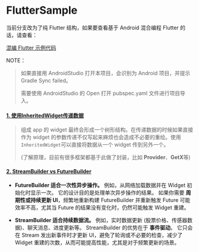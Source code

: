 # FlutterSample

当前分支改为了纯 Flutter 结构，如果要查看基于 Android 混合编程 Flutter 的话，请查看：

[混编 Flutter 示例代码](https://github.com/zhanzengyu/FlutterSamples/tree/mixed_master)

NOTE：

> 如果直接用 AndroidStudio 打开本项目，会识别为 Android 项目，并提示 Gradle Sync failed。  
>
> 需要使用 AndroidStudio 的 Open 打开 pubspec.yaml 文件进行项目导入。



#### [1. 使用InheritedWidget传递数据](./lib/InheritedWidget)

> 组成 app 的 widget 最终会形成一个树形结构。在传递数据的时候如果直接作为 widget 的参数传递不仅写起来麻烦也会造成不必要的重绘。使用`InheritedWidget`可以直接将数据从一个 widget 传到另外一个。
>
> (了解原理，目前有很多框架都基于此做了封装，比如 **Provider**、**GetX**等)

#### [2. StreamBuilder vs FutureBuilder](./lib/Builder)

- **FutureBuilder 适合一次性异步操作。** 例如，从网络加载数据并在 Widget 初始化时显示一次。 它的设计目的是处理单次异步操作的结果。 如果你需要 **周期性或持续更新 UI**，频繁地重新构建 FutureBuilder 并重新触发 Future 可能效率不高，尤其当 Future 的结果没有变化时，仍然可能触发 Widget 重建。

- **StreamBuilder 适合持续数据流。** 例如，实时数据更新 (股票价格、传感器数据)、聊天消息、进度更新等。 StreamBuilder 的优势在于 **事件驱动**。 它只会在 Stream 发出新事件时才更新 UI，避免了轮询或不必要的检查，减少了 Widget 重建的次数，从而可能提高性能，尤其是对于频繁更新的场景。
